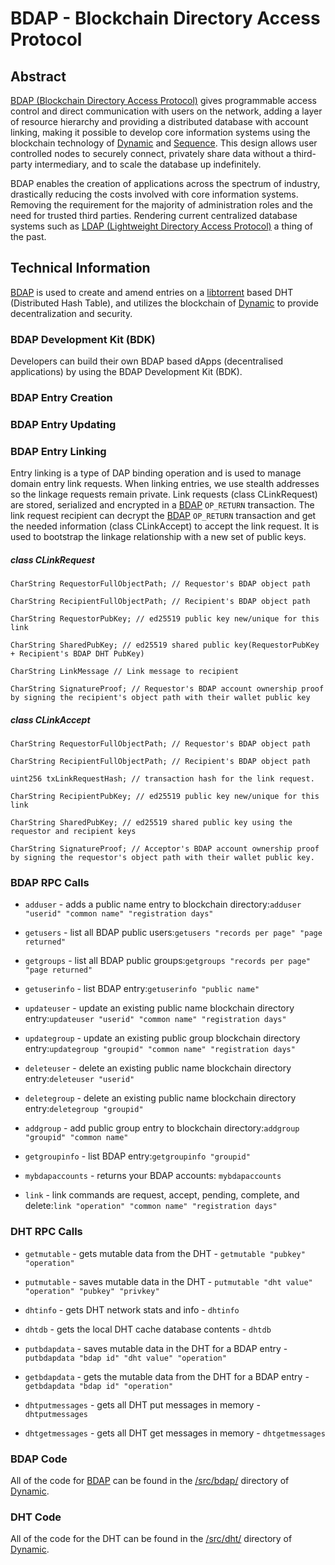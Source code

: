 # BDAP - Blockchain Directory Access Protocol

## Abstract

[BDAP (Blockchain Directory Access Protocol)](https://duality.solutions/bdap) gives programmable access control and direct communication with users on the network, adding a layer of resource hierarchy and providing a distributed database with account linking, making it possible to develop core information systems using the blockchain technology of [Dynamic](https://github.com/duality-solutions/dynamic) and [Sequence](https://github.com/duality-solutions/sequence). This design allows user controlled nodes to securely connect, privately share data without a third-party intermediary, and to scale the database up indefinitely.

BDAP enables the creation of applications across the spectrum of industry, drastically reducing the costs involved with core information systems. Removing the requirement for the majority of administration roles and the need for trusted third parties. Rendering current centralized database systems such as [LDAP (Lightweight Directory Access Protocol)](https://en.wikipedia.org/wiki/Lightweight_Directory_Access_Protocol) a thing of the past.

## Technical Information

[BDAP](https://duality.solutions/bdap) is used to create and amend entries on a [libtorrent](https://github.com/arvidn/libtorrent) based DHT (Distributed Hash Table), and utilizes the blockchain of [Dynamic](https://github.com/duality-solutions/dynamic) to provide decentralization and security. 

### BDAP Development Kit (BDK)

Developers can build their own BDAP based dApps (decentralised applications) by using the BDAP Development Kit (BDK).

### BDAP Entry Creation

### BDAP Entry Updating

### BDAP Entry Linking 

Entry linking is a type of DAP binding operation and is used to manage domain entry link requests. When linking entries, we use stealth addresses so the linkage requests remain private. Link requests (class CLinkRequest) are stored, serialized and encrypted in a [BDAP](https://duality.solutions/bdap) ```OP_RETURN``` transaction. The link request recipient can decrypt the [BDAP](https://duality.solutions/bdap) ```OP_RETURN``` transaction and get the needed information (class CLinkAccept) to accept the link request. It is used to bootstrap the linkage relationship with a new set of public keys.

##### class CLinkRequest

```
CharString RequestorFullObjectPath; // Requestor's BDAP object path

CharString RecipientFullObjectPath; // Recipient's BDAP object path

CharString RequestorPubKey; // ed25519 public key new/unique for this link

CharString SharedPubKey; // ed25519 shared public key(RequestorPubKey + Recipient's BDAP DHT PubKey)

CharString LinkMessage // Link message to recipient

CharString SignatureProof; // Requestor's BDAP account ownership proof by signing the recipient's object path with their wallet public key
```

##### class CLinkAccept

```
CharString RequestorFullObjectPath; // Requestor's BDAP object path

CharString RecipientFullObjectPath; // Recipient's BDAP object path
    
uint256 txLinkRequestHash; // transaction hash for the link request.

CharString RecipientPubKey; // ed25519 public key new/unique for this link

CharString SharedPubKey; // ed25519 shared public key using the requestor and recipient keys

CharString SignatureProof; // Acceptor's BDAP account ownership proof by signing the requestor's object path with their wallet public key.
```

### BDAP RPC Calls

* ```adduser``` - adds a public name entry to blockchain directory:```adduser "userid" "common name" "registration days"```

* ```getusers``` - list all BDAP public users:```getusers "records per page" "page returned"```

* ```getgroups``` - list all BDAP public groups:```getgroups "records per page" "page returned"```

* ```getuserinfo``` - list BDAP entry:```getuserinfo "public name"```

* ```updateuser``` - update an existing public name blockchain directory entry:```updateuser "userid" "common name" "registration days"```

* ```updategroup``` - update an existing public group blockchain directory entry:```updategroup "groupid" "common name" "registration days"```

* ```deleteuser``` - delete an existing public name blockchain directory entry:```deleteuser "userid"```

* ```deletegroup``` - delete an existing public name blockchain directory entry:```deletegroup "groupid"```

* ```addgroup``` - add public group entry to blockchain directory:```addgroup "groupid" "common name"```

* ```getgroupinfo``` - list BDAP entry:```getgroupinfo "groupid"```

* ```mybdapaccounts``` - returns your BDAP accounts: ```mybdapaccounts```

* ```link``` - link commands are request, accept, pending, complete, and delete:```link "operation" "common name" "registration days"```

### DHT RPC Calls

* ```getmutable``` - gets mutable data from the DHT - ```getmutable "pubkey" "operation"```

* ```putmutable``` - saves mutable data in the DHT - ```putmutable "dht value" "operation" "pubkey" "privkey"```

* ```dhtinfo``` - gets DHT network stats and info - ```dhtinfo```

* ```dhtdb``` - gets the local DHT cache database contents - ```dhtdb```

* ```putbdapdata``` - saves mutable data in the DHT for a BDAP entry - ```putbdapdata "bdap id" "dht value" "operation"```

* ```getbdapdata``` - gets the mutable data from the DHT for a BDAP entry - ```getbdapdata "bdap id" "operation"```

* ```dhtputmessages``` - gets all DHT put messages in memory - ```dhtputmessages```

* ```dhtgetmessages``` - gets all DHT get messages in memory - ```dhtgetmessages```

### BDAP Code

All of the code for [BDAP](https://duality.solutions/bdap) can be found in the [/src/bdap/](https://github.com/duality-solutions/Dynamic/tree/master/src/bdap) directory of [Dynamic](https://github.com/duality-solutions/dynamic).

### DHT Code

All of the code for the DHT can be found in the [/src/dht/](https://github.com/duality-solutions/Dynamic/tree/master/src/dht) directory of [Dynamic](https://github.com/duality-solutions/dynamic).
